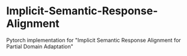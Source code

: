 # Implicit-Semantic-Response-Alignment
Pytorch implementation for "Implicit Semantic Response Alignment for Partial Domain Adaptation"
